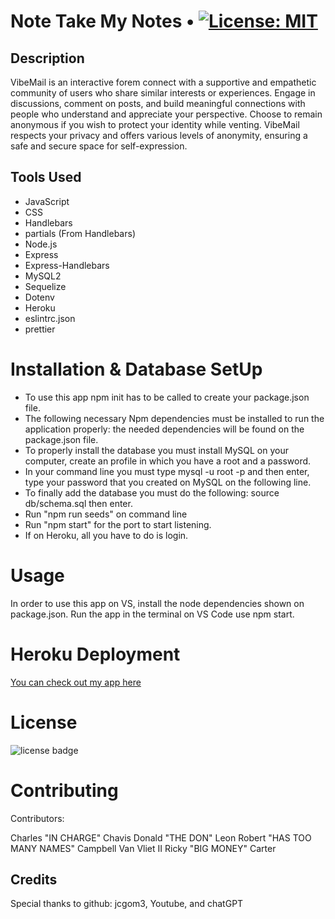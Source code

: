# Note Take My Notes • [![License: MIT](https://img.shields.io/badge/License-MIT-yellow.svg)](https://opensource.org/licenses/MIT)

## Description

VibeMail is an interactive forem connect with a supportive and empathetic community of users who share similar interests or experiences. Engage in discussions, comment on posts, and build meaningful connections with people who understand and appreciate your perspective. Choose to remain anonymous if you wish to protect your identity while venting. VibeMail respects your privacy and offers various levels of anonymity, ensuring a safe and secure space for self-expression.

## Tools Used

- JavaScript
- CSS
- Handlebars
- partials (From Handlebars)
- Node.js
- Express
- Express-Handlebars
- MySQL2
- Sequelize
- Dotenv
- Heroku
- eslintrc.json
- prettier

# Installation & Database SetUp

- To use this app npm init has to be called to create your package.json file.
- The following necessary Npm dependencies must be installed to run the application properly: the needed dependencies will be found on the package.json file.
- To properly install the database you must install MySQL on your computer, create an profile in which you have a root and a password.
- In your command line you must type mysql -u root -p and then enter, type your password that you created on MySQL on the following line.
- To finally add the database you must do the following: source db/schema.sql then enter.
- Run "npm run seeds" on command line
- Run "npm start" for the port to start listening.
- If on Heroku, all you have to do is login.

# Usage

In order to use this app on VS, install the node dependencies shown on package.json. Run the app in the terminal on VS Code use npm start.

# Heroku Deployment

[You can check out my app here]()

# License

![license badge](https://img.shields.io/badge/license-MIT-brightgreen)

# Contributing

​Contributors:

Charles "IN CHARGE" Chavis
Donald "THE DON" Leon
Robert "HAS TOO MANY NAMES" Campbell Van Vliet II
Ricky "BIG MONEY" Carter

## Credits

Special thanks to github: jcgom3, Youtube, and chatGPT
